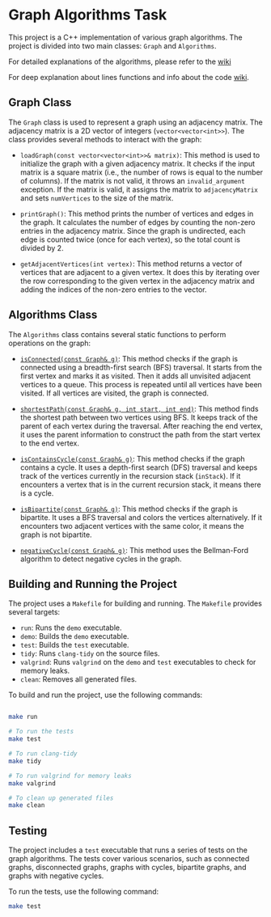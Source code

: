 # Graph Algorithms Task
This project is a C++ implementation of various graph algorithms. The project is divided into two main classes: `Graph` and `Algorithms`.

For detailed explanations of the algorithms, please refer to the [wiki](../../wiki/Exercise-1-Graph-Algorithms)

For deep explanation about lines functions and info about the code [wiki](../../wiki/Deep-Lines-Explanation).

## Graph Class

The `Graph` class is used to represent a graph using an adjacency matrix. The adjacency matrix is a 2D vector of integers (`vector<vector<int>>`). The class provides several methods to interact with the graph:

- `loadGraph(const vector<vector<int>>& matrix)`: This method is used to initialize the graph with a given adjacency matrix. It checks if the input matrix is a square matrix (i.e., the number of rows is equal to the number of columns). If the matrix is not valid, it throws an `invalid_argument` exception. If the matrix is valid, it assigns the matrix to `adjacencyMatrix` and sets `numVertices` to the size of the matrix.

- `printGraph()`: This method prints the number of vertices and edges in the graph. It calculates the number of edges by counting the non-zero entries in the adjacency matrix. Since the graph is undirected, each edge is counted twice (once for each vertex), so the total count is divided by 2.

- `getAdjacentVertices(int vertex)`: This method returns a vector of vertices that are adjacent to a given vertex. It does this by iterating over the row corresponding to the given vertex in the adjacency matrix and adding the indices of the non-zero entries to the vector.

## Algorithms Class

The `Algorithms` class contains several static functions to perform operations on the graph:

- [`isConnected(const Graph& g)`](https://github.com/CodesParadox/CPP_Assignments/wiki/Exercise-1-Graph-Algorithms#isconnected): This method checks if the graph is connected using a breadth-first search (BFS) traversal. It starts from the first vertex and marks it as visited. Then it adds all unvisited adjacent vertices to a queue. This process is repeated until all vertices have been visited. If all vertices are visited, the graph is connected.

- [`shortestPath(const Graph& g, int start, int end)`](https://github.com/CodesParadox/CPP_Assignments/wiki/Exercise-1-Graph-Algorithms#shortestpath): This method finds the shortest path between two vertices using BFS. It keeps track of the parent of each vertex during the traversal. After reaching the end vertex, it uses the parent information to construct the path from the start vertex to the end vertex.

- [`isContainsCycle(const Graph& g)`](https://github.com/CodesParadox/CPP_Assignments/wiki/Exercise-1-Graph-Algorithms#iscontainscycle): This method checks if the graph contains a cycle. It uses a depth-first search (DFS) traversal and keeps track of the vertices currently in the recursion stack (`inStack`). If it encounters a vertex that is in the current recursion stack, it means there is a cycle.

- [`isBipartite(const Graph& g)`](https://github.com/CodesParadox/CPP_Assignments/wiki/Exercise-1-Graph-Algorithms#isbipartite): This method checks if the graph is bipartite. It uses a BFS traversal and colors the vertices alternatively. If it encounters two adjacent vertices with the same color, it means the graph is not bipartite.

- [`negativeCycle(const Graph& g)`](https://github.com/CodesParadox/CPP_Assignments/wiki/Exercise-1-Graph-Algorithms#negativecycle): This method uses the Bellman-Ford algorithm to detect negative cycles in the graph.

## Building and Running the Project

The project uses a `Makefile` for building and running. The `Makefile` provides several targets:

- `run`: Runs the `demo` executable.
- `demo`: Builds the `demo` executable.
- `test`: Builds the `test` executable.
- `tidy`: Runs `clang-tidy` on the source files.
- `valgrind`: Runs `valgrind` on the `demo` and `test` executables to check for memory leaks.
- `clean`: Removes all generated files.

To build and run the project, use the following commands:

```bash

make run

# To run the tests
make test

# To run clang-tidy
make tidy

# To run valgrind for memory leaks
make valgrind

# To clean up generated files
make clean  
```

## Testing

The project includes a `test`  executable that runs a series of tests on the graph algorithms. The tests cover various scenarios, such as connected graphs, disconnected graphs, graphs with cycles, bipartite graphs, and graphs with negative cycles.

To run the tests, use the following command:

```bash
make test
```

